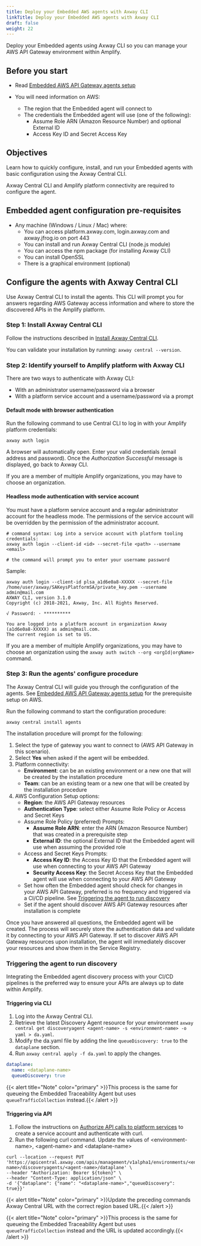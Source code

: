 ```yaml
---
title: Deploy your Embedded AWS agents with Axway CLI
linkTitle: Deploy your Embedded AWS agents with Axway CLI
draft: false
weight: 22
---
```

Deploy your Embedded agents using Axway CLI so you can manage your AWS API Gateway environment within Amplify.

## Before you start

* Read [Embedded AWS API Gateway agents setup](/docs/connect_manage_environ/connect_aws_gateway/embedded-aws-agent-setup/)
* You will need information on AWS:

    * The region that the Embedded agent will connect to
    * The credentials the Embedded agent will use (one of the following):
        * Assume Role ARN (Amazon Resource Number) and optional External ID
        * Access Key ID and Secret Access Key

## Objectives

Learn how to quickly configure, install, and run your Embedded agents with basic configuration using the Axway Central CLI.

Axway Central CLI and Amplify platform connectivity are required to configure the agent.

## Embedded agent configuration pre-requisites

* Any machine (Windows / Linux / Mac) where:
    * You can access platform.axway.com, login.axway.com and axway.jfrog.io on port 443
    * You can install and run Axway Central CLI (node.js module)
    * You can access the npm package (for installing Axway CLI)
    * You can install OpenSSL
    * There is a graphical environment (optional)

## Configure the agents with Axway Central CLI

Use Axway Central CLI to install the agents. This CLI will prompt you for answers regarding AWS Gateway access information and where to store the discovered APIs in the Amplify platform.

### Step 1: Install Axway Central CLI

Follow the instructions described in [Install Axway Central CLI](/docs/integrate_with_central/cli_central/cli_install/).

You can validate your installation by running: `axway central --version`.

### Step 2: Identify yourself to Amplify platform with Axway CLI

There are two ways to authenticate with Axway CLI:

* With an administrator username/password via a browser
* With a platform service account and a username/password via a prompt

#### Default mode with browser authentication

Run the following command to use Central CLI to log in with your Amplify platform credentials:

```shell
axway auth login
```

A browser will automatically open.
Enter your valid credentials (email address and password). Once the *Authorization Successful* message is displayed, go back to Axway CLI.

If you are a member of multiple Amplify organizations, you may have to choose an organization.

#### Headless mode authentication with service account

You must have a platform service account and a regular administrator account for the headless mode. The permissions of the service account will be overridden by the permission of the administrator account.

```shell
# command syntax: Log into a service account with platform tooling credentials:
axway auth login --client-id <id> --secret-file <path> --username <email>

# the command will prompt you to enter your username password
```

Sample:

```shell
axway auth login --client-id plsa_a1d6e0a8-XXXXX --secret-file /home/user/axway/SAKeysPlatformSA/private_key.pem --username admin@mail.com
AXWAY CLI, version 3.1.0
Copyright (c) 2018-2021, Axway, Inc. All Rights Reserved.

√ Password: · **********

You are logged into a platform account in organization Axway (a1d6e0a8-XXXXX) as admin@mail.com.
The current region is set to US.
```

If you are a member of multiple Amplify organizations, you may have to choose an organization using the `axway auth switch --org <orgId|orgName>` command.

### Step 3: Run the agents' configure procedure

The Axway Central CLI will guide you through the configuration of the agents. See [Embedded AWS API Gateway agents setup](/docs/connect_manage_environ/connect_aws_gateway/embedded-aws-agent-setup/) for the prerequisite setup on AWS.

Run the following command to start the configuration procedure:

```shell
axway central install agents
```

The installation procedure will prompt for the following:

1. Select the type of gateway you want to connect to (AWS API Gateway in this scenario).
2. Select **Yes** when asked if the agent will be embedded.
3. Platform connectivity:
   * **Environment**: can be an existing environment or a new one that will be created by the installation procedure
   * **Team**: can be an existing team or a new one that will be created by the installation procedure
4. AWS Configuration Setup options:
   * **Region**: the AWS API Gateway resources
   * **Authentication Type**: select either Assume Role Policy or Access and Secret Keys
   * Assume Role Policy (preferred) Prompts:
     * **Assume Role ARN**: enter the ARN (Amazon Resource Number) that was created in a prerequisite step
     * **External ID**: the optional External ID that the Embedded agent will use when assuming the provided role
   * Access and Secret Keys Prompts:
     * **Access Key ID**: the Access Key ID that the Embedded agent will use when connecting to your AWS API Gateway
     * **Security Access Key**: the Secret Access Key that the Embedded agent will use when connecting to your AWS API Gateway
   * Set how often the Embedded agent should check for changes in your AWS API Gateway, preferred is no frequency and triggered via a CI/CD pipeline. See [Triggering the agent to run discovery](#triggering-the-agent-to-run-discovery)
   * Set if the agent should discover AWS API Gateway resources after installation is complete

Once you have answered all questions, the Embedded agent will be created. The process will securely store the authentication data and validate it by connecting to your AWS API Gateway. If set to discover AWS API Gateway resources upon installation, the agent will immediately discover your resources and show them in the Service Registry.

### Triggering the agent to run discovery

Integrating the Embedded agent discovery process with your CI/CD pipelines is the preferred way to ensure your APIs are always up to date within Amplify.

#### Triggering via CLI

1. Log into the Axway Central CLI.
2. Retrieve the latest Discovery Agent resource for your environment `axway central get discoveryagent <agent-name> -s <environment-name> -o yaml > da.yaml`.
3. Modify the da.yaml file by adding the line `queueDiscovery: true` to the `dataplane` section.
4. Run `axway central apply -f da.yaml` to apply the changes.

```yaml
dataplane:
  name: <dataplane-name>
  queueDiscovery: true
```

{{< alert title="Note" color="primary" >}}This process is the same for queueing the Embedded Traceability Agent but uses `queueTrafficCollection` instead.{{< /alert >}}

#### Triggering via API

1. Follow the instructions on [Authorize API calls to platform services](/docs/integrate_with_central/platform-auth-examples/) to create a service account and authenticate with curl.
2. Run the following curl command. Update the values of &lt;environment-name&gt;, &lt;agent-name&gt; and &lt;dataplane-name&gt;

```shell
curl --location --request PUT 'https://apicentral.axway.com/apis/management/v1alpha1/environments/<environment-name>/discoveryagents/<agent-name>/dataplane' \
--header "Authorization: Bearer ${token}" \
--header "Content-Type: application/json" \
-d '{"dataplane": {"name": "<dataplane-name>","queueDiscovery": true}}'
```

{{< alert title="Note" color="primary" >}}Update the preceding commands Axway Central URL with the correct region based URL.{{< /alert >}}

{{< alert title="Note" color="primary" >}}This process is the same for queueing the Embedded Traceability Agent but uses `queueTrafficCollection` instead and the URL is updated accordingly.{{< /alert >}}
